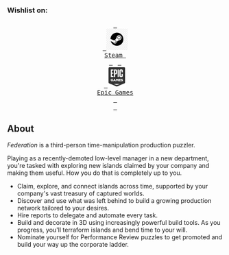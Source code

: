 
### Wishlist on:

<div style="text-align: center;">
<a href="https://store.steampowered.com/app/2298940/Federation/" target="_blank"><kbd> <br> <img src="img/steam_logo.png" height="50"/> <br> Steam <br> </kbd></a> &nbsp;
<a href="https://store.epicgames.com/en-US/p/federation-3b45c0" target="_blank"><kbd> <br> <img src="img/epic_logo.png" height="50"/> <br> Epic Games <br>  <br> </kbd></a>
</div>

## About

<p><em>Federation</em> is a third-person time-manipulation production puzzler.</p>
    <p>Playing as a recently-demoted low-level manager in a new department, you're tasked with exploring new islands claimed by your company and making them useful. How you do that is completely up to you.</p>
    <ul>
      <li>Claim, explore, and connect islands across time, supported by your company's vast treasury of captured worlds.</li>
	  <li>Discover and use what was left behind to build a growing production network tailored to your desires.</li>
      <li>Hire reports to delegate and automate every task.</li>
	  <li>Build and decorate in 3D using increasingly powerful build tools. As you progress, you'll terraform islands and bend time to your will.</li>
      <li>Nominate yourself for Performance Review puzzles to get promoted and build your way up the corporate ladder.</li>
    </ul>

